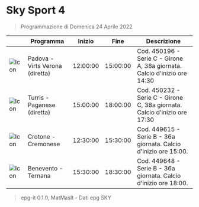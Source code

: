 # Sky Sport 4
> Programmazione di Domenica 24 Aprile 2022

||Programma|Inizio|Fine|Descrizione|
|---|---|---|---|---|
|![Icon](https://guidatv.sky.it/uuid/2d33a572-13e4-4ecb-aad4-78c2fdd50020/cover?md5ChecksumParam=71e2f1d3944ec3c0a33b2026f64ab838)|Padova - Virts Verona (diretta)|12:00:00|15:00:00|Cod. 450196 - Serie C - Girone A, 38a giornata. Calcio d&#039;inizio ore 14:30
|![Icon](https://guidatv.sky.it/uuid/a63866f9-fbb1-4db5-9ff5-ff20ca640261/cover?md5ChecksumParam=6a9e6f8d513b38120c9dfc63eb5431fb)|Turris - Paganese (diretta)|15:00:00|18:00:00|Cod. 450232 - Serie C - Girone C, 38a giornata. Calcio d&#039;inizio ore 17:30
|![Icon](https://guidatv.sky.it/uuid/79cbd39f-3788-475b-bc64-2c56ba30c7b6/cover?md5ChecksumParam=55f385711b31fc3b8efd8026d30aad9a)|Crotone - Cremonese|12:30:00|15:30:00|Cod. 449615 - Serie B - 36a giornata. Calcio d&#039;inizio ore 15:00.
|![Icon](https://guidatv.sky.it/uuid/63193d46-a27f-4966-994d-7bcef0de143a/cover?md5ChecksumParam=6d27fefc749efb063dae38616f81fccc)|Benevento - Ternana|15:30:00|18:30:00|Cod. 449648 - Serie B - 36a giornata. Calcio d&#039;inizio ore 18:00.



 > epg-it 0.1.0, MatMasIt - Dati epg SKY